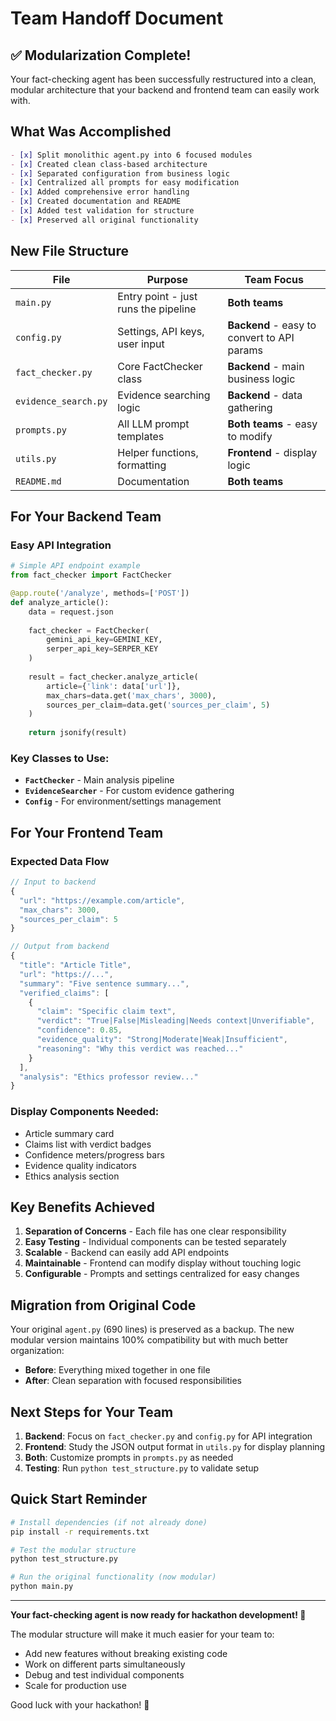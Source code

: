 # Team Handoff Document

## ✅ Modularization Complete!

Your fact-checking agent has been successfully restructured into a clean, modular architecture that your backend and frontend team can easily work with.

## What Was Accomplished

```markdown
- [x] Split monolithic agent.py into 6 focused modules
- [x] Created clean class-based architecture  
- [x] Separated configuration from business logic
- [x] Centralized all prompts for easy modification
- [x] Added comprehensive error handling
- [x] Created documentation and README
- [x] Added test validation for structure
- [x] Preserved all original functionality
```

## New File Structure

| File | Purpose | Team Focus |
|------|---------|------------|
| `main.py` | Entry point - just runs the pipeline | **Both teams** |
| `config.py` | Settings, API keys, user input | **Backend** - easy to convert to API params |
| `fact_checker.py` | Core FactChecker class | **Backend** - main business logic |
| `evidence_search.py` | Evidence searching logic | **Backend** - data gathering |
| `prompts.py` | All LLM prompt templates | **Both teams** - easy to modify |
| `utils.py` | Helper functions, formatting | **Frontend** - display logic |
| `README.md` | Documentation | **Both teams** |

## For Your Backend Team

### Easy API Integration
```python
# Simple API endpoint example
from fact_checker import FactChecker

@app.route('/analyze', methods=['POST'])
def analyze_article():
    data = request.json
    
    fact_checker = FactChecker(
        gemini_api_key=GEMINI_KEY,
        serper_api_key=SERPER_KEY
    )
    
    result = fact_checker.analyze_article(
        article={'link': data['url']},
        max_chars=data.get('max_chars', 3000),
        sources_per_claim=data.get('sources_per_claim', 5)
    )
    
    return jsonify(result)
```

### Key Classes to Use:
- **`FactChecker`** - Main analysis pipeline
- **`EvidenceSearcher`** - For custom evidence gathering
- **`Config`** - For environment/settings management

## For Your Frontend Team

### Expected Data Flow
```javascript
// Input to backend
{
  "url": "https://example.com/article",
  "max_chars": 3000,
  "sources_per_claim": 5
}

// Output from backend
{
  "title": "Article Title",
  "url": "https://...",
  "summary": "Five sentence summary...",
  "verified_claims": [
    {
      "claim": "Specific claim text",
      "verdict": "True|False|Misleading|Needs context|Unverifiable", 
      "confidence": 0.85,
      "evidence_quality": "Strong|Moderate|Weak|Insufficient",
      "reasoning": "Why this verdict was reached..."
    }
  ],
  "analysis": "Ethics professor review..."
}
```

### Display Components Needed:
- Article summary card
- Claims list with verdict badges
- Confidence meters/progress bars
- Evidence quality indicators
- Ethics analysis section

## Key Benefits Achieved

1. **Separation of Concerns** - Each file has one clear responsibility
2. **Easy Testing** - Individual components can be tested separately  
3. **Scalable** - Backend can easily add API endpoints
4. **Maintainable** - Frontend can modify display without touching logic
5. **Configurable** - Prompts and settings centralized for easy changes

## Migration from Original Code

Your original `agent.py` (690 lines) is preserved as a backup. The new modular version maintains 100% compatibility but with much better organization:

- **Before**: Everything mixed together in one file
- **After**: Clean separation with focused responsibilities

## Next Steps for Your Team

1. **Backend**: Focus on `fact_checker.py` and `config.py` for API integration
2. **Frontend**: Study the JSON output format in `utils.py` for display planning
3. **Both**: Customize prompts in `prompts.py` as needed
4. **Testing**: Run `python test_structure.py` to validate setup

## Quick Start Reminder

```bash
# Install dependencies (if not already done)
pip install -r requirements.txt

# Test the modular structure
python test_structure.py

# Run the original functionality (now modular)
python main.py
```

---

**Your fact-checking agent is now ready for hackathon development! 🚀**

The modular structure will make it much easier for your team to:
- Add new features without breaking existing code
- Work on different parts simultaneously
- Debug and test individual components
- Scale for production use

Good luck with your hackathon! 🎯
